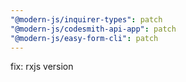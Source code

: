 ```yaml
---
"@modern-js/inquirer-types": patch
"@modern-js/codesmith-api-app": patch
"@modern-js/easy-form-cli": patch
---
```


fix: rxjs version
